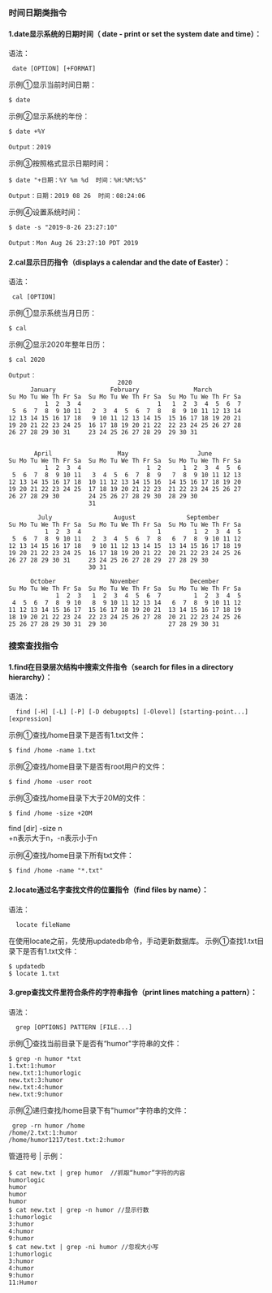 ### 时间日期类指令   


#### 1.date显示系统的日期时间（ date - print or set the system date and time）：  
语法：  
``` 
 date [OPTION] [+FORMAT]
``` 
示例①显示当前时间日期：
``` 
$ date
```     
示例②显示系统的年份：
``` 
$ date +%Y

Output：2019  
```
示例③按照格式显示日期时间：
``` 
$ date "+日期：%Y %m %d  时间：%H:%M:%S"

Output：日期：2019 08 26  时间：08:24:06  
```


示例④设置系统时间：
``` 
$ date -s "2019-8-26 23:27:10"

Output：Mon Aug 26 23:27:10 PDT 2019
```

#### 2.cal显示日历指令（displays a calendar and the date of Easter）：  
语法：  
``` 
 cal [OPTION] 
``` 
示例①显示系统当月日历：
``` 
$ cal
```  
示例②显示2020年整年日历：
``` 
$ cal 2020

Output：
                              2020
      January               February               March
Su Mo Tu We Th Fr Sa  Su Mo Tu We Th Fr Sa  Su Mo Tu We Th Fr Sa
          1  2  3  4                     1   1  2  3  4  5  6  7
 5  6  7  8  9 10 11   2  3  4  5  6  7  8   8  9 10 11 12 13 14
12 13 14 15 16 17 18   9 10 11 12 13 14 15  15 16 17 18 19 20 21
19 20 21 22 23 24 25  16 17 18 19 20 21 22  22 23 24 25 26 27 28
26 27 28 29 30 31     23 24 25 26 27 28 29  29 30 31


       April                  May                   June
Su Mo Tu We Th Fr Sa  Su Mo Tu We Th Fr Sa  Su Mo Tu We Th Fr Sa
          1  2  3  4                  1  2      1  2  3  4  5  6
 5  6  7  8  9 10 11   3  4  5  6  7  8  9   7  8  9 10 11 12 13
12 13 14 15 16 17 18  10 11 12 13 14 15 16  14 15 16 17 18 19 20
19 20 21 22 23 24 25  17 18 19 20 21 22 23  21 22 23 24 25 26 27
26 27 28 29 30        24 25 26 27 28 29 30  28 29 30
                      31

        July                 August              September
Su Mo Tu We Th Fr Sa  Su Mo Tu We Th Fr Sa  Su Mo Tu We Th Fr Sa
          1  2  3  4                     1         1  2  3  4  5
 5  6  7  8  9 10 11   2  3  4  5  6  7  8   6  7  8  9 10 11 12
12 13 14 15 16 17 18   9 10 11 12 13 14 15  13 14 15 16 17 18 19
19 20 21 22 23 24 25  16 17 18 19 20 21 22  20 21 22 23 24 25 26
26 27 28 29 30 31     23 24 25 26 27 28 29  27 28 29 30
                      30 31

      October               November              December
Su Mo Tu We Th Fr Sa  Su Mo Tu We Th Fr Sa  Su Mo Tu We Th Fr Sa
             1  2  3   1  2  3  4  5  6  7         1  2  3  4  5
 4  5  6  7  8  9 10   8  9 10 11 12 13 14   6  7  8  9 10 11 12
11 12 13 14 15 16 17  15 16 17 18 19 20 21  13 14 15 16 17 18 19
18 19 20 21 22 23 24  22 23 24 25 26 27 28  20 21 22 23 24 25 26
25 26 27 28 29 30 31  29 30                 27 28 29 30 31

```


### 搜索查找指令  

#### 1.find在目录层次结构中搜索文件指令（search for files in a directory hierarchy）：  
语法：  
``` 
  find [-H] [-L] [-P] [-D debugopts] [-Olevel] [starting-point...] [expression] 
``` 
示例①查找/home目录下是否有1.txt文件：
``` 
$ find /home -name 1.txt
```   
示例②查找/home目录下是否有root用户的文件：
``` 
$ find /home -user root
```      
示例③查找/home目录下大于20M的文件：
``` 
$ find /home -size +20M
```       
find [dir] -size n  
+n表示大于n，-n表示小于n  

示例④查找/home目录下所有txt文件：
``` 
$ find /home -name "*.txt"
```   

#### 2.locate通过名字查找文件的位置指令（find files by name）：  
语法：  
``` 
  locate fileName
``` 
在使用locate之前，先使用updatedb命令，手动更新数据库。
示例①查找1.txt目录下是否有1.txt文件：
``` 
$ updatedb
$ locate 1.txt
```     

#### 3.grep查找文件里符合条件的字符串指令（print lines matching a pattern）：  
语法：  
``` 
  grep [OPTIONS] PATTERN [FILE...]
``` 

示例①查找当前目录下是否有“humor"字符串的文件：
``` 
$ grep -n humor *txt
1.txt:1:humor
new.txt:1:humorlogic
new.txt:3:humor
new.txt:4:humor
new.txt:9:humor
```   

示例②递归查找/home目录下有"humor"字符串的文件：
```
 grep -rn humor /home
/home/2.txt:1:humor
/home/humor1217/test.txt:2:humor
```

管道符号 | 示例：  

```
$ cat new.txt | grep humor  //抓取“humor”字符的内容
humorlogic
humor
humor
humor
$ cat new.txt | grep -n humor //显示行数
1:humorlogic
3:humor
4:humor
9:humor
$ cat new.txt | grep -ni humor //忽视大小写
1:humorlogic
3:humor
4:humor
9:humor
11:Humor
```








    

 
